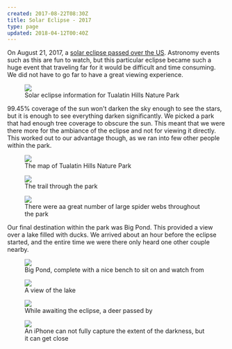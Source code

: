```yaml
---
created: 2017-08-22T08:30Z
title: Solar Eclipse - 2017
type: page
updated: 2018-04-12T00:40Z
---
```


On August 21, 2017, a [solar eclipse passed over the US](https://en.wikipedia.org/wiki/Solar_eclipse_of_August_21,_2017). Astronomy events such as this are fun to watch, but this particular eclipse became such a huge event that traveling far for it would be difficult and time consuming. We did not have to go far to have a great viewing experience.

<figure>
	<img src='/images/solar-eclipse-2017_times.jpg'>
	<figcaption>Solar eclipse information for Tualatin Hills Nature Park</figcaption>
</figure>

99.45% coverage of the sun won't darken the sky enough to see the stars, but it is enough to see everything darken significantly. We picked a park that had enough tree coverage to obscure the sun. This meant that we were there more for the ambiance of the eclipse and not for viewing it directly. This worked out to our advantage though, as we ran into few other people within the park.

<figure>
	<img src='/images/solar-eclipse-2017_map.jpg'>
	<figcaption>The map of Tualatin Hills Nature Park</figcaption>
</figure>

<figure>
	<img src='/images/solar-eclipse-2017_path.jpg'>
	<figcaption>The trail through the park</figcaption>
</figure>

<figure>
	<img src='/images/solar-eclipse-2017_spider-web.jpg'>
	<figcaption>There were aa great number of large spider webs throughout the park</figcaption>
</figure>

Our final destination within the park was Big Pond. This provided a view over a lake filled with ducks. We arrived about an hour before the eclipse started, and the entire time we were there only heard one other couple nearby.


<figure>
	<img src='/images/solar-eclipse-2017_big-pond.jpg'>
	<figcaption>Big Pond, complete with a nice bench to sit on and watch from</figcaption>
</figure>

<figure>
	<img src='/images/solar-eclipse-2017_lake.jpg'>
	<figcaption>A view of the lake</figcaption>
</figure>

<figure>
	<img src='/images/solar-eclipse-2017_deer.jpg'>
	<figcaption>While awaiting the eclipse, a deer passed by</figcaption>
</figure>

<figure>
	<img src='/images/solar-eclipse-2017_near-peak.jpg'>
	<figcaption>An iPhone can not fully capture the extent of the darkness, but it can get close</figcaption>
</figure>
